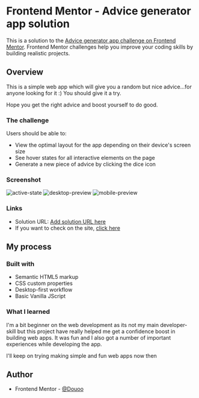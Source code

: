 # Frontend Mentor - Advice generator app solution

This is a solution to the [Advice generator app challenge on Frontend Mentor](https://www.frontendmentor.io/challenges/advice-generator-app-QdUG-13db). Frontend Mentor challenges help you improve your coding skills by building realistic projects.


## Overview

This is a simple web app which will give you a random but nice advice...for anyone looking for it :)
You should give it a try. 

Hope you get the right advice and boost yourself to do good.

### The challenge

Users should be able to:

   - View the optimal layout for the app depending on their device's screen size
   - See hover states for all interactive elements on the page
   - Generate a new piece of advice by clicking the dice icon
   
### Screenshot

![active-state](https://user-images.githubusercontent.com/72602331/156864269-193b7626-b93b-4597-a394-7addf9670bbb.png)
![desktop-preview](https://user-images.githubusercontent.com/72602331/156864297-666e7ced-d871-4a32-a0bb-064f89ae18c2.png)
![mobile-preview](https://user-images.githubusercontent.com/72602331/156864302-a0d3551f-ca24-4183-b609-6d58d532e544.png)



### Links

- Solution URL: [Add solution URL here](https://douoo.github.io/advice_generator/)
- If you want to check on the site, [click here](https://douoo.github.io/advice_generator/)

## My process

### Built with

- Semantic HTML5 markup
- CSS custom properties
- Desktop-first workflow
- Basic Vanilla JScript 


### What I learned

I'm a bit beginner on the web development as its not my main developer-skill but this project have really helped me get a confidence boost in building web apps. It was fun and I also got a number of important experiences while developing the app.


I'll keep on trying making simple and fun web apps now then 


## Author

- Frontend Mentor - [@Douoo](https://www.frontendmentor.io/profile/Douoo)


